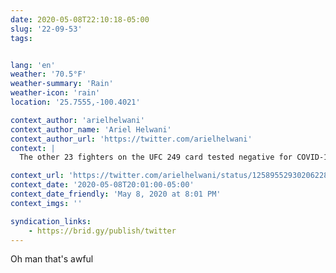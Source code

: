 ```yaml
---
date: 2020-05-08T22:10:18-05:00
slug: '22-09-53'
tags:


lang: 'en'
weather: '70.5°F'
weather-summary: 'Rain'
weather-icon: 'rain'
location: '25.7555,-100.4021'

context_author: 'arielhelwani'
context_author_name: 'Ariel Helwani'
context_author_url: 'https://twitter.com/arielhelwani'
context: |
  The other 23 fighters on the UFC 249 card tested negative for COVID-19, per sources. Jacare has left the hotel, per sources.

context_url: 'https://twitter.com/arielhelwani/status/1258955293020622849?s=12'
context_date: '2020-05-08T20:01:00-05:00'
context_date_friendly: 'May 8, 2020 at 8:01 PM'
context_imgs: ''

syndication_links:
    - https://brid.gy/publish/twitter
---
```

Oh man that's awful